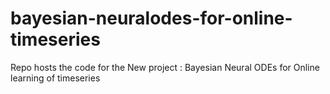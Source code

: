 # bayesian-neuralodes-for-online-timeseries
Repo hosts the code for the New project : Bayesian Neural ODEs for Online learning of timeseries 

